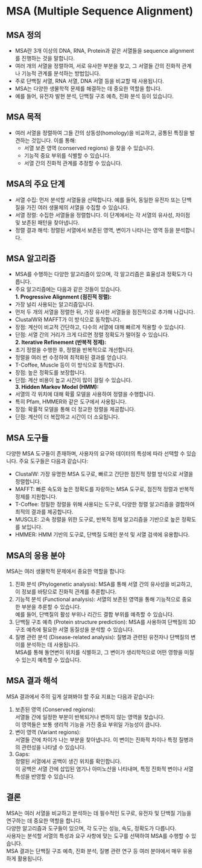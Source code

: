 # MSA (Multiple Sequence Alignment)

## MSA 정의
- MSA란 3개 이상의 DNA, RNA, Protein과 같은 서열들을 sequence alignment를 진행하는 것을 말합니다.
- 여러 개의 서열을 정렬하여, 서로 유사한 부분을 찾고, 그 서열들 간의 진화적 관계나 기능적 관계를 분석하는 방법입니다.
- 주로 단백질 서열, RNA 서열, DNA 서열 등을 비교할 때 사용됩니다.
- MSA는 다양한 생물학적 문제를 해결하는 데 중요한 역할을 합니다.
- 예를 들어, 유전자 발현 분석, 단백질 구조 예측, 진화 분석 등이 있습니다.

## MSA 목적
- 여러 서열을 정렬하여 그들 간의 상동성(homology)을 비교하고, 공통된 특징을 발견하는 것입니다. 이를 통해:
  - 서열 보존 영역 (conserved regions) 을 찾을 수 있습니다.
  - 기능적 중요 부위를 식별할 수 있습니다.
  - 서열 간의 진화적 관계를 추정할 수 있습니다.

## MSA의 주요 단계
- 서열 수집: 먼저 분석할 서열들을 선택합니다. 예를 들어, 동일한 유전자 또는 단백질을 가진 여러 생물체의 서열을 수집할 수 있습니다.
- 서열 정렬: 수집한 서열들을 정렬합니다. 이 단계에서는 각 서열의 유사성, 차이점 및 보존된 패턴을 찾아냅니다.
- 정렬 결과 해석: 정렬된 서열에서 보존된 영역, 변이가 나타나는 영역 등을 분석합니다.

## MSA 알고리즘
- MSA를 수행하는 다양한 알고리즘이 있으며, 각 알고리즘은 효율성과 정확도가 다릅니다. 
- 주요 알고리즘에는 다음과 같은 것들이 있습니다.  
**1. Progressive Alignment (점진적 정렬):**  
- 가장 널리 사용되는 알고리즘입니다.
- 먼저 두 개의 서열을 정렬한 뒤, 가장 유사한 서열들을 점진적으로 추가해 나갑니다.
- ClustalW와 MAFFT가 이 방식으로 동작합니다.
- 장점: 계산이 비교적 간단하고, 다수의 서열에 대해 빠르게 적용할 수 있습니다.
- 단점: 서열 간의 거리가 크게 다르면 정렬 정확도가 떨어질 수 있습니다.  
**2. Iterative Refinement (반복적 정제):**  
- 초기 정렬을 수행한 후, 정렬을 반복적으로 개선합니다.
- 정렬을 여러 번 수정하여 최적화된 결과를 얻습니다.
- T-Coffee, Muscle 등이 이 방식으로 동작합니다.
- 장점: 높은 정확도를 보장합니다.
- 단점: 계산 비용이 높고 시간이 많이 걸릴 수 있습니다.  
**3. Hidden Markov Model (HMM):**  
- 서열의 각 위치에 대해 확률 모델을 사용하여 정렬을 수행합니다.
- 특히 Pfam, HMMER와 같은 도구에서 사용됩니다.
- 장점: 확률적 모델을 통해 더 정교한 정렬을 제공합니다.
- 단점: 계산이 더 복잡하고 시간이 더 소요됩니다.

## MSA 도구들
다양한 MSA 도구들이 존재하며, 사용자의 요구와 데이터의 특성에 따라 선택할 수 있습니다. 주요 도구들은 다음과 같습니다:
- ClustalW: 가장 유명한 MSA 도구로, 빠르고 간단한 점진적 정렬 방식으로 서열을 정렬합니다.
- MAFFT: 빠른 속도와 높은 정확도를 자랑하는 MSA 도구로, 점진적 정렬과 반복적 정제를 지원합니다.
- T-Coffee: 정밀한 정렬을 위해 사용되는 도구로, 다양한 정렬 알고리즘을 결합하여 최적의 결과를 제공합니다.
- MUSCLE: 고속 정렬을 위한 도구로, 반복적 정제 알고리즘을 기반으로 높은 정확도를 보입니다.
- HMMER: HMM 기반의 도구로, 단백질 도메인 분석 및 서열 검색에 유용합니다.

## MSA의 응용 분야
MSA는 여러 생물학적 문제에서 중요한 역할을 합니다:    
1. 진화 분석 (Phylogenetic analysis):
MSA를 통해 서열 간의 유사성을 비교하고, 이 정보를 바탕으로 진화적 관계를 추론합니다.  
2. 기능적 분석 (Functional analysis):
서열의 보존된 영역을 통해 기능적으로 중요한 부분을 추론할 수 있습니다.  
예를 들어, 단백질의 활성 부위나 리간드 결합 부위를 예측할 수 있습니다.    
3. 단백질 구조 예측 (Protein structure prediction):
MSA를 사용하여 단백질의 3D 구조 예측에 필요한 서열 동질성을 분석할 수 있습니다.    
4. 질병 관련 분석 (Disease-related analysis):
질병과 관련된 유전자나 단백질의 변이를 분석하는 데 사용됩니다.  
MSA를 통해 돌연변이 위치를 식별하고, 그 변이가 생리학적으로 어떤 영향을 미칠 수 있는지 예측할 수 있습니다.

## MSA 결과 해석
MSA 결과에서 주의 깊게 살펴봐야 할 주요 지표는 다음과 같습니다:  
1. 보존된 영역 (Conserved regions):  
서열들 간에 일정한 부분이 반복되거나 변하지 않는 영역을 찾습니다.  
이 영역들은 보통 생리적 기능을 가진 중요 부위일 가능성이 큽니다.  
2. 변이 영역 (Variant regions):  
서열들 간에 차이가 나는 부분을 찾아냅니다. 이 변이는 진화적 차이나 특정 질병과의 관련성을 나타낼 수 있습니다.  
3. Gaps:   
정렬된 서열에서 공백이 생긴 위치를 확인합니다.  
이 공백은 서열 간에 삽입된 염기나 아미노산을 나타내며, 특정 진화적 변이나 서열 특성을 반영할 수 있습니다.

## 결론
MSA는 여러 서열을 비교하고 분석하는 데 필수적인 도구로, 유전자 및 단백질 기능을 연구하는 데 중요한 역할을 합니다.   
다양한 알고리즘과 도구들이 있으며, 각 도구는 성능, 속도, 정확도가 다릅니다.   
사용자는 분석할 서열의 특성과 요구 사항에 맞는 도구를 선택하여 MSA를 수행할 수 있습니다.   
MSA 결과는 단백질 구조 예측, 진화 분석, 질병 관련 연구 등 여러 분야에서 매우 유용하게 활용됩니다.  
